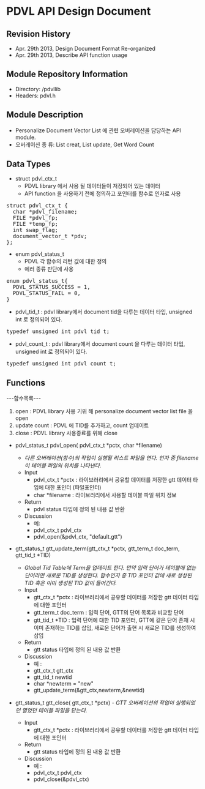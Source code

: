 PDVL API Design Document
=======================

Revision History
----------------
- Apr. 29th 2013, Design Document Format Re-organized
- Apr. 29th 2013, Describe API function usage


Module Repository Information
-----------------------------
- Directory: /pdvllib
- Headers: pdvl.h


Module Description
------------------
- Personalize Document Vector List  에 관련 오버레이션을 담당하는 API module.
- 오버레이션 종 류: List creat, List update, Get Word Count 

Data Types
----------
- struct pdvl_ctx_t
    - PDVL library 에서 사용 될 데이터들이 저장되어 있는 데이터
    - API function 을 사용하기 전에 정의하고 포인터를 함수로 인자로 사용

<pre>
struct pdvl_ctx_t {
  char *pdvl_filename;
  FILE *pdvl_fp;  
  FILE *temp_fp;
  int swap_flag;
  document_vector_t *pdv;
};
</pre>

- enum pdvl_status_t
    - PDVL 각 함수의 리턴 값에 대한 정의 
    - 에러 종류 판단에 사용

<pre>
enum pdvl_status_t{
  PDVL_STATUS_SUCCESS = 1,
  PDVL_STATUS_FAIL = 0,
}
</pre>

- pdvl_tid_t : pdvl library에서 document tid을 다루는 데이터 타입, unsigned int 로 정의되어 있다.

<pre>
typedef unsigned int pdvl_tid_t;
</pre>

- pdvl_count_t : pdvl library에서 document count 을 다루는 데이터 타입, unsigned int 로 정의되어 있다.

<pre>
typedef unsigned int pdvl_count_t;
</pre>

Functions
---------
---함수목록---
 1. open : PDVL library 사용 기위 해 personalize document vector list file 을 open
 2. update count : PDVL 에 TID를 추가하고, count 업데이트
 3. close : PDVL library 사용종료를 위해 close

- pdvl_status_t pdvl_open( pdvl_ctx_t *pctx, char *filename)
    - <i> 다른 오버레이션(함수)의 작업이 실행될 리스트 파일을 연다. 인자 중 filename 이 테이블 파일의 위치를 나타낸다.</i>
    - Input
        - pdvl_ctx_t *pctx : 라이브러리에서 공유할 데이터를 저장한 gtt 데이터 타입에 대한 포인터 (파일포인터)
        - char *filename : 라이브러리에서 사용할 테이블 파일 위치 정보
    - Return
        - pdvl status 타입에 정의 된 내용 값 반환
    - Discussion
        - 예: 
        - pdvl_ctx_t pdvl_ctx
        - pdvl_open(&pdvl_ctx, "default.gtt")

- gtt_status_t gtt_update_term(gtt_ctx_t *pctx, gtt_term_t doc_term, gtt_tid_t *TID)
    - <i> Global Tid Table에 Term을 업데이트 한다. 만약 입력 단어가 테이블에 없는 단어라면 새로운 TID를 생성한다. 함수인자 중 TID 포인터 값에 새로 생성된 TID 혹은 이미 생성된 TID 값이 들어간다. </i>
    - Input
        - gtt_ctx_t *pctx : 라이브러리에서 공유할 데이터를 저장한 gtt 데이터 타입에 대한 포인터
        - gtt_term_t doc_term : 입력 단어, GTT의 단어 목록과 비교할 단어
        - gtt_tid_t *TID : 입력 단어에 대한 TID 포인터, GTT에 같은 단어 존재 시 이미 존재하는 TID를 삽입, 새로운 단어가 출현 시 새로운 TID를 생성하여 삽입
    - Return
        - gtt status 타입에 정의 된 내용 값 반환
    - Discussion
        - 예 :
        - gtt_ctx_t gtt_ctx
        - gtt_tid_t newtid
        - char *newterm = "new"
        - gtt_update_term(&gtt_ctx,newterm,&newtid)

- gtt_status_t gtt_close( gtt_ctx_t *pctx)
    -<i> GTT 오버레이션의 작업이 실행되었던 열었던 테이블 파일을 닫는다.</i>
    - Input
        - gtt_ctx_t *pctx : 라이브러리에서 공유할 데이터를 저장한 gtt 데이터 타입에 대한 포인터
    - Return
        - gtt status 타입에 정의 된 내용 값 반환
    - Discussion
        - 예 :
        - pdvl_ctx_t pdvl_ctx
        - pdvl_close(&pdvl_ctx)
    

